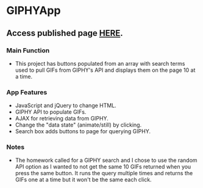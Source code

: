 # GIPHYApp
## Access published page [HERE](https://kylecom2000.github.io/GIPHYApp/).

### Main Function
* This project has buttons populated from an array with search terms used to pull GIFs from GIPHY's API and displays them on the page 10 at a time.

### App Features
* JavaScript and jQuery to change HTML.
* GIPHY API to populate GIFs.
* AJAX for retrieving data from GIPHY.
* Change the "data state" (animate/still) by clicking.
* Search box adds buttons to page for querying GIPHY.

### Notes
* The homework called for a GIPHY search and I chose to use the random API option as I wanted to not get the same 10 GIFs returned when you press the same button. It runs the query multiple times and returns the GIFs one at a time but it won't be the same each click.